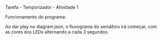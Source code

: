 Tarefa - Temporizador - Atividade 1

Funcionamento do programa:

Ao dar play no diagram.json, o fluxograma do semáforo irá começar, com as cores dos LEDs alternando a cada 3 segundos.
